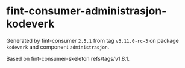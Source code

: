 # fint-consumer-administrasjon-kodeverk

Generated by fint-consumer `2.5.1` from tag `v3.11.0-rc-3` on package `kodeverk` and component `administrasjon`.

Based on fint-consumer-skeleton refs/tags/v1.8.1.
